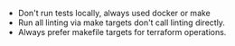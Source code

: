 - Don't run tests locally, always used docker or make
- Run all linting via make targets don't call linting directly.
- Always prefer makefile targets for terraform operations.

